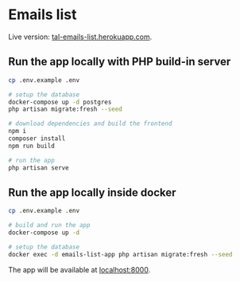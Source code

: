 # Emails list

Live version: [tal-emails-list.herokuapp.com](https://tal-emails-list.herokuapp.com).

## Run the app locally with PHP build-in server

```sh
cp .env.example .env

# setup the database
docker-compose up -d postgres
php artisan migrate:fresh --seed

# download dependencies and build the frontend
npm i
composer install
npm run build

# run the app
php artisan serve
```

## Run the app locally inside docker

```sh
cp .env.example .env

# build and run the app
docker-compose up -d

# setup the database
docker exec -d emails-list-app php artisan migrate:fresh --seed
```

The app will be available at [localhost:8000](http://localhost:8000).
